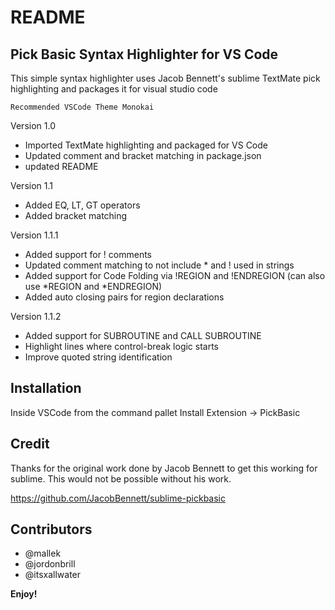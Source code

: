 # README
## Pick Basic Syntax Highlighter for VS Code
This simple syntax highlighter uses Jacob Bennett's sublime TextMate pick highlighting and packages it for visual studio code

`Recommended VSCode Theme Monokai`

Version 1.0
* Imported TextMate highlighting and packaged for VS Code
* Updated comment and bracket matching in package.json
* updated README

Version 1.1
* Added EQ, LT, GT operators
* Added bracket matching

Version 1.1.1
* Added support for ! comments
* Updated comment matching to not include * and ! used in strings
* Added support for Code Folding via !REGION and !ENDREGION (can also use *REGION and *ENDREGION)
* Added auto closing pairs for region declarations

Version 1.1.2
* Added support for SUBROUTINE and CALL SUBROUTINE
* Highlight lines where control-break logic starts
* Improve quoted string identification

## Installation
Inside VSCode from the command pallet Install Extension -> PickBasic

## Credit

 Thanks for the original work done by Jacob Bennett to get this working for sublime.  This would not be possible without his work.

https://github.com/JacobBennett/sublime-pickbasic

## Contributors
- @mallek
- @jordonbrill
- @itsxallwater


**Enjoy!**
